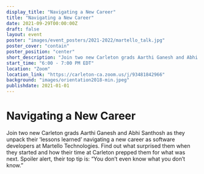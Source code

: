 ```yaml
---
display_title: "Navigating a New Career"
title: "Navigating a New Career"
date: 2021-09-29T00:00:00Z
draft: false
layout: event
poster: "images/event_posters/2021-2022/martello_talk.jpg"
poster_cover: "contain"
poster_position: "center"
short_description: "Join two new Carleton grads Aarthi Ganesh and Abhi Santhosh as they unpack their ‘lessons learned’ navigating a new career as software developers at Martello Technologies."
start_time: "6:00 - 7:00 PM EDT"
location: "Zoom"
location_link: "https://carleton-ca.zoom.us/j/93481842966"
background: "images/orientation2018-min.jpeg"
publishdate: 2021-01-01
---
```


# Navigating a New Career

Join two new Carleton grads Aarthi Ganesh and Abhi Santhosh as they unpack their ‘lessons learned’ navigating a new career as software developers at Martello Technologies. Find out what surprised them when they started and how their time at Carleton prepped them for what was next. Spoiler alert, their top tip is: “You don’t even know what you don’t know.”
